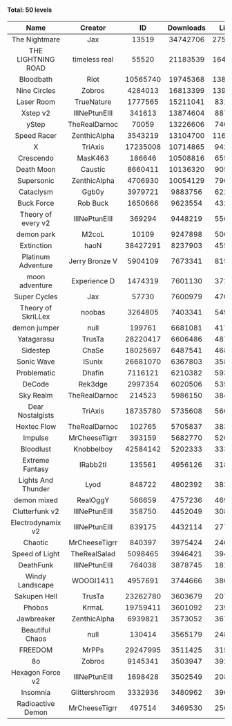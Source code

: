#### Total: 50 levels

| Name | Creator | ID | Downloads | Likes |
|:---:|:---:|:---:|:---:|:---:|
| The Nightmare | Jax | 13519 | 34742706 | 2758470
| THE LIGHTNING ROAD | timeless real | 55520 | 21183539 | 1644023
| Bloodbath | Riot | 10565740 | 19745368 | 1386653
| Nine Circles | Zobros | 4284013 | 16813399 | 1392081
| Laser Room | TrueNature | 1777565 | 15211041 | 831929
| Xstep v2 | IIINePtunEIII | 341613 | 13874604 | 887594
| yStep | TheRealDarnoc | 70059 | 13226606 | 740048
| Speed Racer | ZenthicAlpha | 3543219 | 13104700 | 1165291
| X | TriAxis | 17235008 | 10714865 | 942277
| Crescendo | MasK463 | 186646 | 10508816 | 655984
| Death Moon  | Caustic | 8660411 | 10136320 | 905932
| Supersonic | ZenthicAlpha | 4706930 | 10054129 | 796244
| Cataclysm | Ggb0y | 3979721 | 9883756 | 622101
| Buck Force | Rob Buck | 1650666 | 9623554 | 432772
| Theory of every v2 | IIINePtunEIII | 369294 | 9448219 | 556948
| demon park | M2coL | 10109 | 9247898 | 506566
| Extinction | haoN | 38427291 | 8237903 | 455194
| Platinum Adventure | Jerry Bronze V | 5904109 | 7673341 | 815876
| moon adventure | Experience D | 1474319 | 7601130 | 371675
| Super Cycles | Jax | 57730 | 7600979 | 470546
| Theory of SkriLLex | noobas | 3264805 | 7403341 | 549805
| demon jumper | null | 199761 | 6681081 | 417270
| Yatagarasu  | TrusTa | 28220417 | 6606486 | 487930
| Sidestep | ChaSe | 18025697 | 6487541 | 468912
| Sonic Wave | lSunix | 26681070 | 6367803 | 358390
| Problematic | Dhafin | 7116121 | 6210382 | 593454
| DeCode | Rek3dge | 2997354 | 6020506 | 535845
| Sky Realm | TheRealDarnoc | 214523 | 5986150 | 384535
| Dear Nostalgists | TriAxis | 18735780 | 5735608 | 566616
| Hextec Flow | TheRealDarnoc | 102765 | 5705837 | 383849
| Impulse | MrCheeseTigrr | 393159 | 5682770 | 520097
| Bloodlust | Knobbelboy | 42584142 | 5202333 | 333724
| Extreme Fantasy | IRabb2tI | 135561 | 4956126 | 318421
| Lights And Thunder | Lyod | 848722 | 4802392 | 383367
| demon mixed | RealOggY | 566659 | 4757236 | 469814
| Clutterfunk v2 | IIINePtunEIII | 358750 | 4452049 | 308146
| Electrodynamix v2 | IIINePtunEIII | 839175 | 4432114 | 277014
| Chaotic | MrCheeseTigrr | 840397 | 3975424 | 246098
| Speed of Light | TheRealSalad | 5098465 | 3946421 | 394638
| DeathFunk | IIINePtunEIII | 764038 | 3878745 | 181452
| Windy Landscape | WOOGI1411 | 4957691 | 3744666 | 380839
| Sakupen Hell | TrusTa | 23262780 | 3603679 | 207930
| Phobos | KrmaL | 19759411 | 3601092 | 239328
| Jawbreaker | ZenthicAlpha | 6939821 | 3573052 | 367622
| Beautiful Chaos | null | 130414 | 3565179 | 248659
| FREEDOM | MrPPs | 29247995 | 3511425 | 315010
| 8o | Zobros | 9145341 | 3503947 | 392353
| Hexagon Force v2 | IIINePtunEIII | 1698428 | 3502549 | 208848
| Insomnia | Glittershroom | 3332936 | 3480962 | 396014
| Radioactive Demon | MrCheeseTigrr | 497514 | 3469530 | 256910
